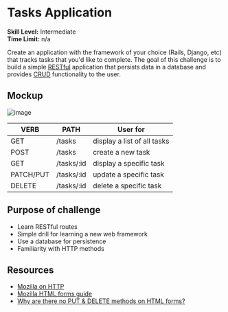 # Tasks Application

__Skill Level:__ Intermediate  
__Time Limit:__ n/a  

Create an application with the framework of your choice (Rails, Django, etc) that tracks tasks that you'd like to complete. The goal of this challenge is to build a simple [RESTful](https://en.wikipedia.org/wiki/Representational_state_transfer) application that persists data in a database and provides [CRUD](https://en.wikipedia.org/wiki/Create,_read,_update_and_delete) functionality to the user.

## Mockup
![image](http://i.imgur.com/s5EUung.jpg)

|VERB   |PATH   |User for   |
|---|---|---|
|GET |/tasks |display a list of all tasks
|POST  |/tasks |create a new task
|GET |/tasks/:id |display a specific task
|PATCH/PUT |/tasks/:id |update a specific task
|DELETE  |/tasks/:id |delete a specific task

## Purpose of challenge
- Learn RESTful routes
- Simple drill for learning a new web framework
- Use a database for persistence
- Familiarity with HTTP methods

## Resources
- [Mozilla on HTTP](https://developer.mozilla.org/en-US/docs/Web/HTTP)
- [Mozilla HTML forms guide](https://developer.mozilla.org/en-US/docs/Web/Guide/HTML/Forms)
- [Why are there no PUT & DELETE methods on HTML forms?](https://programmers.stackexchange.com/questions/114156/why-are-there-are-no-put-and-delete-methods-on-html-forms)
